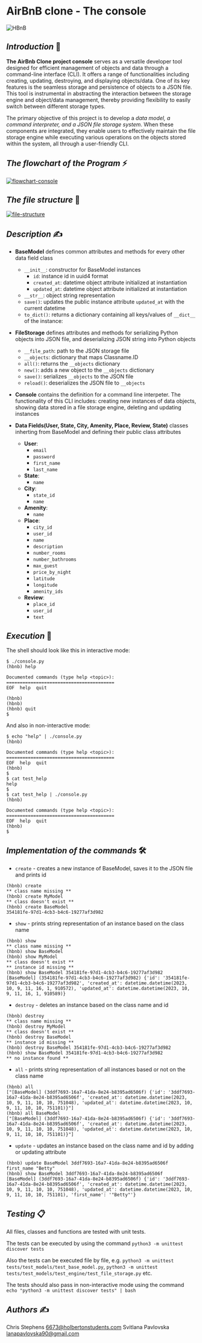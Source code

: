 # AirBnB clone - The console #

<img src='https://camo.githubusercontent.com/a8cd2eef2325c425519095dc2501111e630a77eddb454938c527cb82ea9c3aeb/68747470733a2f2f73332e616d617a6f6e6177732e636f6d2f696e7472616e65742d70726f6a656374732d66696c65732f686f6c626572746f6e7363686f6f6c2d6869676865722d6c6576656c5f70726f6772616d6d696e672b2f3236332f4842544e2d68626e622d46696e616c2e706e67' alt='HBnB'/>

## **_Introduction_** 📢

**The AirBnb Clone project console** serves as a versatile developer tool designed for efficient management of objects and data through a command-line interface (CLI). It offers a range of functionalities including creating, updating, destroying, and displaying objects/data. One of its key features is the seamless storage and persistence of objects to a JSON file. This tool is instrumental in abstracting the interaction between the storage engine and object/data management, thereby providing flexibility to easily switch between different storage types.

The primary objective of this project is to develop a _data model, a command interpreter, and a JSON file storage system_. When these components are integrated, they enable users to effectively maintain the file storage engine while executing various operations on the objects stored within the system, all through a user-friendly CLI.

## **_The flowchart of the Program_** ⚡

<a href="https://ibb.co/yYQDtXh"><img src="https://i.ibb.co/KLrYdXN/flowchart-console.png" alt="flowchart-console" border="0"></a>

## **_The file structure_** 📔

<a href="https://ibb.co/WFDpRFw"><img src="https://i.ibb.co/Y8DTV8M/file-structure.png" alt="file-structure" border="0"></a>

## **_Description_** ✍

* __BaseModel__
defines common attributes and methods for every other data field class
    - `__init__`: constructor for BaseModel instances
        - `id`: instance id in uuid4 format
        - `created_at`: datetime object attribute initialized at instantiation
        - `updated_at`: datetime object attribute initialized at instantiation
    - `__str__`: object string representation
    - `save()`: updates the public instance attribute `updated_at` with the current datetime
    - `to_dict()`: returns a dictionary containing all keys/values of `__dict__` of the instance:

* __FileStorage__
defines attributes and methods for serializing Python objects into JSON file, and deserializing JSON string into Python objects
    - `__file_path`: path to the JSON storage file
    - `__objects`: dictionary that maps Classname.ID
    - `all()`: returns the `__objects` dictionary
    - `new()`: adds a new object to the `__objects` dictionary
    - `save()`: serializes `__objects` to the JSON file
    - `reload()`: deserializes the JSON file to `__objects`

* __Console__
contains the definition for a command line interpeter. The functionality of this CLI includes: creating new instances of data objects, showing data stored in a file storage engine, deleting and updating instances

* __Data Fields(User, State, City, Amenity, Place, Review, State)__
classes inherting from BaseModel and defining their public class attributes
    - __User__:
        - `email`
        - `password`
        - `first_name`
        - `last_name`
    - __State__:
        - `name`
    - __City__:
        - `state_id`
        - `name`
    - __Amenity__:
        - `name`
    - __Place__:
        - `city_id`
        - `user_id`
        - `name`
        - `description`
        - `number_rooms`
        - `number_bathrooms`
        - `max_guest`
        - `price_by_night`
        - `latitude`
        - `longitude`
        - `amenity_ids`
    - __Review__:
        - `place_id`
        - `user_id`
        - `text`

## **_Execution_** 🔐

The shell should look like this in interactive mode:

```
$ ./console.py
(hbnb) help

Documented commands (type help <topic>):
========================================
EOF  help  quit

(hbnb) 
(hbnb) 
(hbnb) quit
$
```

And also in non-interactive mode:

```
$ echo "help" | ./console.py
(hbnb)

Documented commands (type help <topic>):
========================================
EOF  help  quit
(hbnb) 
$
$ cat test_help
help
$
$ cat test_help | ./console.py
(hbnb)

Documented commands (type help <topic>):
========================================
EOF  help  quit
(hbnb) 
$
```

## **_Implementation of the commands_** 🛠

- `create` - creates a new instance of BaseModel, saves it to the JSON file and prints id

```
(hbnb) create
** class name missing **
(hbnb) create MyModel
** class doesn't exist **
(hbnb) create BaseModel
354181fe-97d1-4cb3-b4c6-19277af3d982
```

- `show` - prints string representation of an instance based on the class name

```
(hbnb) show
** class name missing **
(hbnb) show BaseModel
(hbnb) show MyModel
** class doesn't exist **
** instance id missing **
(hbnb) show BaseModel 354181fe-97d1-4cb3-b4c6-19277af3d982
[BaseModel] (354181fe-97d1-4cb3-b4c6-19277af3d982) {'id': '354181fe-97d1-4cb3-b4c6-19277af3d982', 'created_at': datetime.datetime(2023, 10, 9, 11, 16, 1, 910572), 'updated_at': datetime.datetime(2023, 10, 9, 11, 16, 1, 910589)}
```

- `destroy` - deletes an instance based on the class name and id

```
(hbnb) destroy
** class name missing **
(hbnb) destroy MyModel
** class doesn't exist **
(hbnb) destroy BaseModel
** instance id missing **
(hbnb) destroy BaseModel 354181fe-97d1-4cb3-b4c6-19277af3d982
(hbnb) show BaseModel 354181fe-97d1-4cb3-b4c6-19277af3d982
** no instance found **
```

- `all` - prints string representation of all instances based or not on the class name

```
(hbnb) all
["[BaseModel] (3ddf7693-16a7-41da-8e24-b8395ad6506f) {'id': '3ddf7693-16a7-41da-8e24-b8395ad6506f', 'created_at': datetime.datetime(2023, 10, 9, 11, 10, 10, 751048), 'updated_at': datetime.datetime(2023, 10, 9, 11, 10, 10, 751101)}"]
(hbnb) all BaseModel
["[BaseModel] (3ddf7693-16a7-41da-8e24-b8395ad6506f) {'id': '3ddf7693-16a7-41da-8e24-b8395ad6506f', 'created_at': datetime.datetime(2023, 10, 9, 11, 10, 10, 751048), 'updated_at': datetime.datetime(2023, 10, 9, 11, 10, 10, 751101)}"]
```

- `update` - updates an instance based on the class name and id by adding or updating attribute

```
(hbnb) update BaseModel 3ddf7693-16a7-41da-8e24-b8395ad6506f first_name "Betty"
(hbnb) show BaseModel 3ddf7693-16a7-41da-8e24-b8395ad6506f
[BaseModel] (3ddf7693-16a7-41da-8e24-b8395ad6506f) {'id': '3ddf7693-16a7-41da-8e24-b8395ad6506f', 'created_at': datetime.datetime(2023, 10, 9, 11, 10, 10, 751048), 'updated_at': datetime.datetime(2023, 10, 9, 11, 10, 10, 751101), 'first_name': '"Betty"'}
```

## **_Testing_** 📋

All files, classes and functions are tested with unit tests. 

The tests can be executed by using the command  `python3 -m unittest discover tests`

Also the tests can be executed file by file, e.g. `python3 -m unittest tests/test_models/test_base_model.py`, `python3 -m unittest tests/test_models/test_engine/test_file_storage.py` etc.

The tests should also pass in non-interactive mode using the command `echo "python3 -m unittest discover tests" | bash`

## **_Authors_** ✍ 

Chris Stephens <6673@holbertonstudents.com>
Svitlana Pavlovska <lanapavlovska90@gmail.com>
